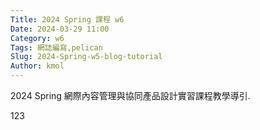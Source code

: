 ```yaml
---
Title: 2024 Spring 課程 w6
Date: 2024-03-29 11:00
Category: w6
Tags: 網誌編寫,pelican
Slug: 2024-Spring-w5-blog-tutorial
Author: kmol
---
```


2024 Spring 網際內容管理與協同產品設計實習課程教學導引.

<!-- PELICAN_END_SUMMARY -->
123